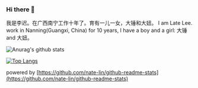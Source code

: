 ### Hi there 👋
我是李迟。在广西南宁工作十年了。育有一儿一女，大锤和大妞。
I am Late Lee. work in Nanning(Guangxi, China) for 10 years, I have a boy and a girl: 大锤 and 大妞。

![Anurag's github stats](https://github-readme-stats.vercel.app/api?username=latelee&show_icons=true&count_private=true&theme=radical)

[![Top Langs](https://github-readme-stats.vercel.app/api/top-langs/?username=latelee&layout=compact)](https://github.com/latelee/)

powered by [https://github.com/nate-lin/github-readme-stats](https://github.com/nate-lin/github-readme-stats)
<!--
**latelee/latelee** is a ✨ _special_ ✨ repository because its `README.md` (this file) appears on your GitHub profile.

Here are some ideas to get you started:

- 🔭 I’m currently working on ...
- 🌱 I’m currently learning ...
- 👯 I’m looking to collaborate on ...
- 🤔 I’m looking for help with ...
- 💬 Ask me about ...
- 📫 How to reach me: ...
- 😄 Pronouns: ...
- ⚡ Fun fact: ...
-->
